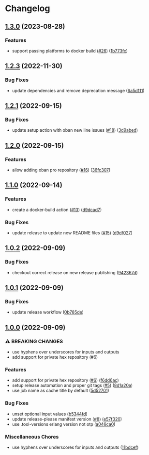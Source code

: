 # Changelog

## [1.3.0](https://github.com/stordco/actions-elixir/compare/v1.2.3...v1.3.0) (2023-08-28)


### Features

* support passing platforms to docker build ([#26](https://github.com/stordco/actions-elixir/issues/26)) ([1b773fc](https://github.com/stordco/actions-elixir/commit/1b773fca39749682041cd1afbcb8e47dfe341f28))

## [1.2.3](https://github.com/stordco/actions-elixir/compare/v1.2.2...v1.2.3) (2022-11-30)


### Bug Fixes

* update dependencies and remove deprecation message ([6a5d111](https://github.com/stordco/actions-elixir/commit/6a5d111875a4625d7fa92d8da1e9ec8dbc87cb08))

## [1.2.1](https://github.com/stordco/actions-elixir/compare/v1.2.0...v1.2.1) (2022-09-15)


### Bug Fixes

* update setup action with oban new line issues ([#18](https://github.com/stordco/actions-elixir/issues/18)) ([3d9abed](https://github.com/stordco/actions-elixir/commit/3d9abed6cfc9f720b7e480752223e6c57b795c28))

## [1.2.0](https://github.com/stordco/actions-elixir/compare/v1.1.0...v1.2.0) (2022-09-15)


### Features

* allow adding oban pro repository ([#16](https://github.com/stordco/actions-elixir/issues/16)) ([36fc307](https://github.com/stordco/actions-elixir/commit/36fc307f3b2af9981b853597c99575a982183563))

## [1.1.0](https://github.com/stordco/actions-elixir/compare/v1.0.2...v1.1.0) (2022-09-14)


### Features

* create a docker-build action ([#13](https://github.com/stordco/actions-elixir/issues/13)) ([d9dcad7](https://github.com/stordco/actions-elixir/commit/d9dcad7717fc32542aeaf29a5cc89d6144656514))


### Bug Fixes

* update release to update new README files ([#15](https://github.com/stordco/actions-elixir/issues/15)) ([d9df027](https://github.com/stordco/actions-elixir/commit/d9df027b6716010866c354566be0b7ea7452f773))

## [1.0.2](https://github.com/stordco/actions-elixir/compare/v1.0.1...v1.0.2) (2022-09-09)


### Bug Fixes

* checkout correct release on new release publishing ([942367d](https://github.com/stordco/actions-elixir/commit/942367d837aa1dabbebf90e1f7d4d41f3b7b04a1))

## [1.0.1](https://github.com/stordco/actions-elixir/compare/v1.0.0...v1.0.1) (2022-09-09)


### Bug Fixes

* update release workflow ([0b785de](https://github.com/stordco/actions-elixir/commit/0b785de68dd00e704fa75b4df88a8bbf41d97222))

## [1.0.0](https://github.com/stordco/actions-elixir/compare/v0.1.2...v1.0.0) (2022-09-09)


### ⚠ BREAKING CHANGES

* use hyphens over underscores for inputs and outputs
* add support for private hex repository (#6)

### Features

* add support for private hex repository ([#6](https://github.com/stordco/actions-elixir/issues/6)) ([f6dd6ac](https://github.com/stordco/actions-elixir/commit/f6dd6ac2f3e602c9c0ec6450618a8b34ceaa43d8))
* setup release automation and proper git tags ([#5](https://github.com/stordco/actions-elixir/issues/5)) ([8d1a20a](https://github.com/stordco/actions-elixir/commit/8d1a20a8eeb06e55b0a84d4604852ceed7a62773))
* use job name as cache title by default ([5d52701](https://github.com/stordco/actions-elixir/commit/5d52701675c3719907ed5bfb9053ce6de605e320))


### Bug Fixes

* unset optional input values ([b5344fd](https://github.com/stordco/actions-elixir/commit/b5344fd8745eb37f7c04f5cfc164eb14ea0d04af))
* update release-please manifest version ([#8](https://github.com/stordco/actions-elixir/issues/8)) ([e57f320](https://github.com/stordco/actions-elixir/commit/e57f3205c005fd66960bce056f4c2c1d9afb5e63))
* use .tool-versions erlang version not otp ([a046ca0](https://github.com/stordco/actions-elixir/commit/a046ca0cf60d62f5fc553f75fdea89a17851b072))


### Miscellaneous Chores

* use hyphens over underscores for inputs and outputs ([11bdcef](https://github.com/stordco/actions-elixir/commit/11bdcef44b9f2858390eb9cb961bf472d54e45d8))
